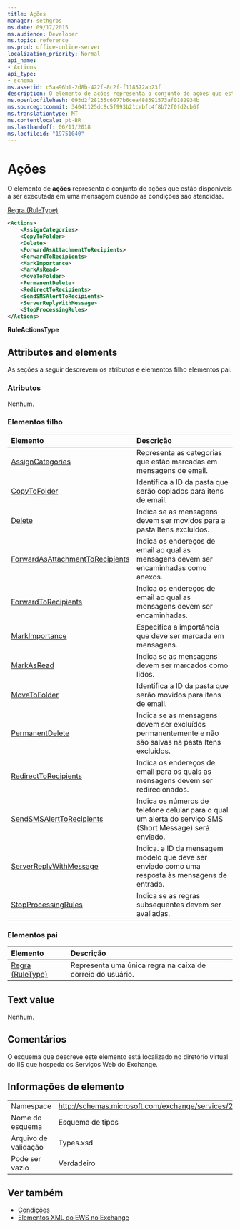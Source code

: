```yaml
---
title: Ações
manager: sethgros
ms.date: 09/17/2015
ms.audience: Developer
ms.topic: reference
ms.prod: office-online-server
localization_priority: Normal
api_name:
- Actions
api_type:
- schema
ms.assetid: c5aa96b1-2d8b-422f-8c2f-f118572ab23f
description: O elemento de ações representa o conjunto de ações que estão disponíveis a ser executada em uma mensagem quando as condições são atendidas.
ms.openlocfilehash: 093d2f28135c6077b6cea488591573af0182934b
ms.sourcegitcommit: 34041125dc8c5f993b21cebfc4f8b72f0fd2cb6f
ms.translationtype: MT
ms.contentlocale: pt-BR
ms.lasthandoff: 06/11/2018
ms.locfileid: "19751040"
---
```

# <a name="actions"></a>Ações

O elemento de **ações** representa o conjunto de ações que estão disponíveis a ser executada em uma mensagem quando as condições são atendidas. 
  
[Regra (RuleType)](rule-ruletype.md)
  
```XML
<Actions>
    <AssignCategories>
    <CopyToFolder>
    <Delete>
    <ForwardAsAttachmentToRecipients>
    <ForwardToRecipients>
    <MarkImportance>
    <MarkAsRead>
    <MoveToFolder>
    <PermanentDelete>
    <RedirectToRecipients>
    <SendSMSAlertToRecipients>
    <ServerReplyWithMessage>
    <StopProcessingRules>
</Actions>
```

 **RuleActionsType**
## <a name="attributes-and-elements"></a>Attributes and elements

As seções a seguir descrevem os atributos e elementos filho elementos pai.
  
### <a name="attributes"></a>Atributos

Nenhum.
  
### <a name="child-elements"></a>Elementos filho

|**Elemento**|**Descrição**|
|:-----|:-----|
|[AssignCategories](assigncategories.md) <br/> |Representa as categorias que estão marcadas em mensagens de email.  <br/> |
|[CopyToFolder](copytofolder.md) <br/> |Identifica a ID da pasta que serão copiados para itens de email.  <br/> |
|[Delete](delete.md) <br/> |Indica se as mensagens devem ser movidos para a pasta Itens excluídos.  <br/> |
|[ForwardAsAttachmentToRecipients](forwardasattachmenttorecipients.md) <br/> |Indica os endereços de email ao qual as mensagens devem ser encaminhadas como anexos.  <br/> |
|[ForwardToRecipients](forwardtorecipients.md) <br/> |Indica os endereços de email ao qual as mensagens devem ser encaminhadas.  <br/> |
|[MarkImportance](markimportance.md) <br/> |Especifica a importância que deve ser marcada em mensagens.  <br/> |
|[MarkAsRead](markasread.md) <br/> |Indica se as mensagens devem ser marcados como lidos.  <br/> |
|[MoveToFolder](movetofolder.md) <br/> |Identifica a ID da pasta que serão movidos para itens de email.  <br/> |
|[PermanentDelete](permanentdelete.md) <br/> |Indica se as mensagens devem ser excluídos permanentemente e não são salvas na pasta Itens excluídos.  <br/> |
|[RedirectToRecipients](redirecttorecipients.md) <br/> |Indica os endereços de email para os quais as mensagens devem ser redirecionados.  <br/> |
|[SendSMSAlertToRecipients](sendsmsalerttorecipients.md) <br/> |Indica os números de telefone celular para o qual um alerta do serviço SMS (Short Message) será enviado.  <br/> |
|[ServerReplyWithMessage](serverreplywithmessage.md) <br/> |Indica. a ID da mensagem modelo que deve ser enviado como uma resposta às mensagens de entrada.  <br/> |
|[StopProcessingRules](stopprocessingrules.md) <br/> |Indica se as regras subsequentes devem ser avaliadas.  <br/> |
   
### <a name="parent-elements"></a>Elementos pai

|**Elemento**|**Descrição**|
|:-----|:-----|
|[Regra (RuleType)](rule-ruletype.md) <br/> |Representa uma única regra na caixa de correio do usuário.  <br/> |
   
## <a name="text-value"></a>Text value

Nenhum.
  
## <a name="remarks"></a>Comentários

O esquema que descreve este elemento está localizado no diretório virtual do IIS que hospeda os Serviços Web do Exchange.
  
## <a name="element-information"></a>Informações de elemento

|||
|:-----|:-----|
|Namespace  <br/> |http://schemas.microsoft.com/exchange/services/2006/types  <br/> |
|Nome do esquema  <br/> |Esquema de tipos  <br/> |
|Arquivo de validação  <br/> |Types.xsd  <br/> |
|Pode ser vazio  <br/> |Verdadeiro  <br/> |
   
## <a name="see-also"></a>Ver também

- [Condições](conditions.md)
- [Elementos XML do EWS no Exchange](ews-xml-elements-in-exchange.md)

